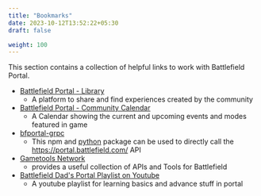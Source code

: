 ```yaml
---
title: "Bookmarks"
date: 2023-10-12T13:52:22+05:30
draft: false

weight: 100
---
```


This section contains a collection of helpful links to work with Battlefield Portal.

- [Battlefield Portal - Library](https://bfportal.gg/)
  - A platform to share and find experiences created by the community
- [Battlefield Portal - Community Calendar](https://portal.battlefield.com/games/battlefield/battlefield-2042/community-calendar)
  - A Calendar showing the current and upcoming events and modes featured in game
- [bfportal-grpc](https://www.npmjs.com/package/bfportal-grpc)
  - This npm and [python](https://pypi.org/project/bfportal-grpc/) package can be used to directly call the https://portal.battlefield.com/ API
- [Gametools Network](https://gametools.network/)
  - provides a useful collection of APIs and Tools for Battlefield
- [Battlefield Dad's Portal Playlist on Youtube](https://www.youtube.com/@BattlefieldDad/playlists?view=50&sort=dd&shelf_id=5)
  - A youtube playlist for learning basics and advance stuff in portal
